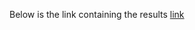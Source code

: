 Below is the link containing the results
[link](https://drive.google.com/drive/folders/1CDFnVJexj14uF_sYJ73pJ4TiTHhH57ll?usp=drive_link)

